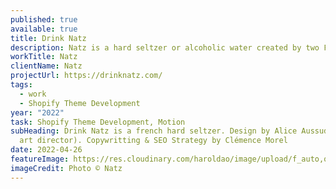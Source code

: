```yaml
---
published: true
available: true
title: Drink Natz
description: Natz is a hard seltzer or alcoholic water created by two French entrepreneurs
workTitle: Natz
clientName: Natz
projectUrl: https://drinknatz.com/
tags:
  - work
  - Shopify Theme Development
year: "2022"
task: Shopify Theme Development, Motion
subHeading: Drink Natz is a french hard seltzer. Design by Alice Aussud (Inhouse
  art director). Copywritting & SEO Strategy by Clémence Morel
date: 2022-04-26
featureImage: https://res.cloudinary.com/haroldao/image/upload/f_auto,q_auto/v1650996531/Drink_Natz_Cover_wka9ku.webp
imageCredit: Photo © Natz
---
```

